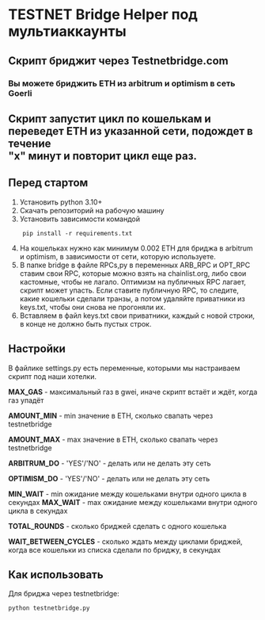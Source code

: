 # TESTNET Bridge Helper под мультиаккаунты
## Скрипт бриджит через Testnetbridge.com
### Вы можете бриджить ETH из arbitrum и optimism в сеть Goerli

Скрипт запустит цикл по кошелькам и переведет ETH из указанной сети, подождет в течение   
"х" минут и повторит цикл еще раз.
---
## Перед стартом ##

1. Установить python 3.10+
2. Скачать репозиторий на рабочую машину
3. Установить зависимости командой
```commandline
    pip install -r requirements.txt
```
4. На кошельках нужно как минимум 0.002 ETH для бриджа в arbitrum и optimism, в зависимости от сети, которую используете.
5. В папке bridge в файле RPCs,py в переменных ARB_RPC и OPT_RPC ставим свои RPC, которые можно взять на chainlist.org, либо свои кастомные,
чтобы не лагало. Оптимизм на публичных RPC лагает, скрипт может упасть. Если ставите публичную RPC, то следите, какие кошельки сделали транзы, а потом
удаляйте приватники из keys.txt, чтобы они снова не прогоняли их.
6. Вставляем в файл keys.txt свои приватники, каждый с новой строки, в конце не должно быть пустых строк.
## Настройки ##
В файлике settings.py есть переменные, которыми мы настраиваем скрипт под наши хотелки.

**MAX_GAS** - максимальный газ в gwei, иначе скрипт встаёт и ждёт, когда газ упадёт

**AMOUNT_MIN** - min значение в ETH, сколько свапать через testnetbridge

**AMOUNT_MAX** - max значение в ETH, сколько свапать через testnetbridge

**ARBITRUM_DO** - 'YES'/'NO' - делать или не делать эту сеть

**OPTIMISM_DO** - 'YES'/'NO' - делать или не делать эту сеть


**MIN_WAIT** - min ожидание между кошельками внутри одного цикла в секундах
**MAX_WAIT** - max ожидание между кошельками внутри одного цикла в секундах

**TOTAL_ROUNDS** - сколько бриджей сделать с одного кошелька

**WAIT_BETWEEN_CYCLES** - сколько ждать между циклами бриджей, когда все кошельки из списка сделали по бриджу, в секундах

## Как использовать ##

Для бриджа через testnetbridge:

  ```
  python testnetbridge.py
  ```

